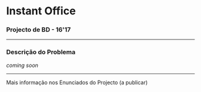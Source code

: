 # Instant Office
### Projecto de BD - 16'17

---

### Descrição do Problema

*coming soon*

---

Mais informação nos Enunciados do Projecto (a publicar)
